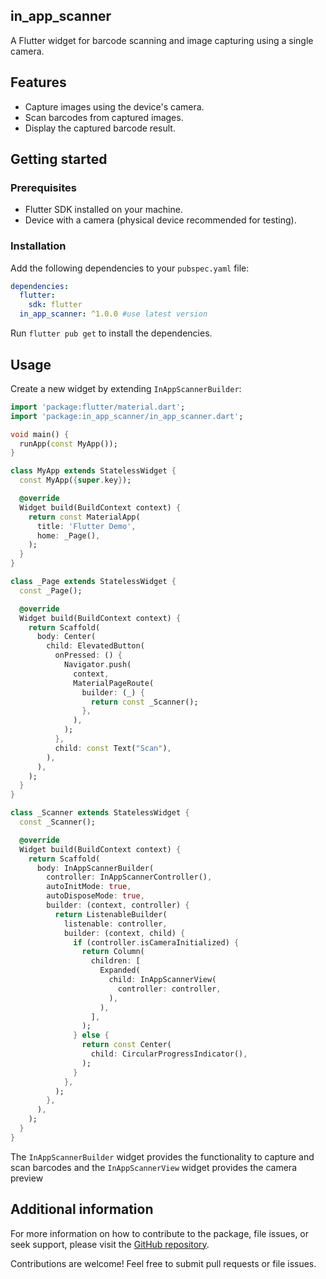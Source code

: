 ## in_app_scanner

A Flutter widget for barcode scanning and image capturing using a single camera.

## Features

- Capture images using the device's camera.
- Scan barcodes from captured images.
- Display the captured barcode result.

## Getting started

### Prerequisites

- Flutter SDK installed on your machine.
- Device with a camera (physical device recommended for testing).

### Installation

Add the following dependencies to your `pubspec.yaml` file:

```yaml
dependencies:
  flutter:
    sdk: flutter
  in_app_scanner: ^1.0.0 #use latest version
```

Run `flutter pub get` to install the dependencies.

## Usage

Create a new widget by extending `InAppScannerBuilder`:

```dart
import 'package:flutter/material.dart';
import 'package:in_app_scanner/in_app_scanner.dart';

void main() {
  runApp(const MyApp());
}

class MyApp extends StatelessWidget {
  const MyApp({super.key});

  @override
  Widget build(BuildContext context) {
    return const MaterialApp(
      title: 'Flutter Demo',
      home: _Page(),
    );
  }
}

class _Page extends StatelessWidget {
  const _Page();

  @override
  Widget build(BuildContext context) {
    return Scaffold(
      body: Center(
        child: ElevatedButton(
          onPressed: () {
            Navigator.push(
              context,
              MaterialPageRoute(
                builder: (_) {
                  return const _Scanner();
                },
              ),
            );
          },
          child: const Text("Scan"),
        ),
      ),
    );
  }
}

class _Scanner extends StatelessWidget {
  const _Scanner();

  @override
  Widget build(BuildContext context) {
    return Scaffold(
      body: InAppScannerBuilder(
        controller: InAppScannerController(),
        autoInitMode: true,
        autoDisposeMode: true,
        builder: (context, controller) {
          return ListenableBuilder(
            listenable: controller,
            builder: (context, child) {
              if (controller.isCameraInitialized) {
                return Column(
                  children: [
                    Expanded(
                      child: InAppScannerView(
                        controller: controller,
                      ),
                    ),
                  ],
                );
              } else {
                return const Center(
                  child: CircularProgressIndicator(),
                );
              }
            },
          );
        },
      ),
    );
  }
}
```

The `InAppScannerBuilder` widget provides the functionality to capture and scan barcodes and
the `InAppScannerView` widget provides the camera preview

## Additional information

For more information on how to contribute to the package, file issues, or seek support, please visit
the <a href="https://github.com/Mohiuddin655-PUB/flutter_in_app_scanner.git">GitHub repository</a>.

Contributions are welcome! Feel free to submit pull requests or file issues.
